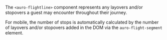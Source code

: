 The `<auro-flightline>` component represents any layovers and/or stopovers a guest may encounter throughout their journey.

For mobile, the number of stops is automatically calculated by the number of layovers and/or stopovers added in the DOM via the `auro-flight-segment` element.
